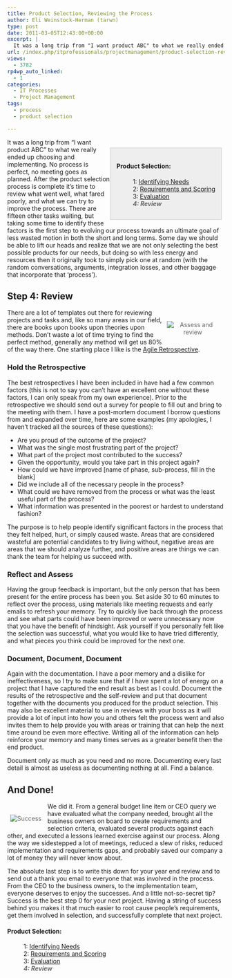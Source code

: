 ```yaml
---
title: Product Selection, Reviewing the Process
author: Eli Weinstock-Herman (tarwn)
type: post
date: 2011-03-05T12:43:00+00:00
excerpt: |
  It was a long trip from "I want product ABC" to what we really ended up choosing and implementing. No process is perfect, no meeting goes as planned. After the product selection process is complete it's time to review what went well, what fared poorly, and what we can try to improve the process. There are fifteen other tasks waiting, but taking some time to identify these factors is the first step to evolving our process towards an ultimate goal of less wasted motion in both the short and long terms.
url: /index.php/itprofessionals/projectmanagement/product-selection-reviewing-the-process/
views:
  - 3782
rp4wp_auto_linked:
  - 1
categories:
  - IT Processes
  - Project Management
tags:
  - process
  - product selection

---
```

<div style="background-color: #eeeeee; padding: 1em; margin: 1.5em .5em 0em 0em; border: 1px solid #CCCCCC; float: right">
  <h4>
    Product Selection:
  </h4>
  
  <ul style="margin-left: 1em; list-style-type: none; ">
    <li>
      1: <a href="/index.php/ITProfessionals/ITProcesses/product-selection-identifying-needs" title="Read the first entry">Identifying Needs</a>
    </li>
    <li>
      2: <a href="/index.php/ITProfessionals/ITProcesses/product-selection-requirements-and-scoring" title="Read the 2nd entry">Requirements and Scoring</a>
    </li>
    <li>
      3: <a href="/index.php/ITProfessionals/ITProcesses/product-selection-evaluation" title="Read the 3rd entry">Evaluation</a>
    </li>
    <li style="color: #666666; font-style: italic; font-weight: bold">
      4: Review
    </li>
  </ul>
</div>

It was a long trip from &#8220;I want product ABC&#8221; to what we really ended up choosing and implementing. No process is perfect, no meeting goes as planned. After the product selection process is complete it&#8217;s time to review what went well, what fared poorly, and what we can try to improve the process. There are fifteen other tasks waiting, but taking some time to identify these factors is the first step to evolving our process towards an ultimate goal of less wasted motion in both the short and long terms. Some day we should be able to lift our heads and realize that we are not only selecting the best possible products for our needs, but doing so with less energy and resources then it originally took to simply pick one at random (with the random conversations, arguments, integration losses, and other baggage that incorporate that &#8216;process&#8217;).

## Step 4: Review 

<div style="margin: 1.5em .5em .5em 0; padding: .5em; color: #666666; text-align: center; float: right;">
  <img src="http://tiernok.com/LTDBlog/ThinkingGuy.jpg" title="Assess and review" style="max-width: 120px" />
</div>

There are a lot of templates out there for reviewing projects and tasks and, like so many areas in our field, there are books upon books upon theories upon methods. Don&#8217;t waste a lot of time trying to find the perfect method, generally any method will get us 80% of the way there. One starting place I like is the [Agile Retrospective][1].

### Hold the Retrospective

The best retrospectives I have been included in have had a few common factors (this is not to say you can&#8217;t have an excellent one without these factors, I can only speak from my own experience). Prior to the retrospective we should send out a survey for people to fill out and bring to the meeting with them. I have a post-mortem document I borrow questions from and expanded over time, here are some examples (my apologies, I haven&#8217;t tracked all the sources of these questions):

  * Are you proud of the outcome of the project?
  * What was the single most frustrating part of the project?
  * What part of the project most contributed to the success?
  * Given the opportunity, would you take part in this project again?
  * How could we have improved [name of phase, sub-process, fill in the blank]
  * Did we include all of the necessary people in the process?
  * What could we have removed from the process or what was the least useful part of the process?
  * What information was presented in the poorest or hardest to understand fashion?

The purpose is to help people identify significant factors in the process that they felt helped, hurt, or simply caused waste. Areas that are considered wasteful are potential candidates to try living without, negative areas are areas that we should analyze further, and positive areas are things we can thank the team for helping us succeed with.

### Reflect and Assess

Having the group feedback is important, but the only person that has been present for the entire process has been you. Set aside 30 to 60 minutes to reflect over the process, using materials like meeting requests and early emails to refresh your memory. Try to quickly live back through the process and see what parts could have been improved or were unnecessary now that you have the benefit of hindsight. Ask yourself if you personally felt like the selection was successful, what you would like to have tried differently, and what pieces you think could be improved for the next one.

### Document, Document, Document

Again with the documentation. I have a poor memory and a dislike for ineffectiveness, so I try to make sure that if I have spent a lot of energy on a project that I have captured the end result as best as I could. Document the results of the retrospective and the self-review and put that document together with the documents you produced for the product selection. This may also be excellent material to use in reviews with your boss as it will provide a lot of input into how you and others felt the process went and also invites them to help provide you with areas or training that can help the next time around be even more effective. Writing all of the information can help reinforce your memory and many times serves as a greater benefit then the end product.

Document only as much as you need and no more. Documenting every last detail is almost as useless as documenting nothing at all. Find a balance.

## And Done! 

<div style="margin: 1.5em .5em .5em 0; padding: .5em; color: #666666; text-align: center; float: left;">
  <img src="http://tiernok.com/LTDBlog/success.jpg" title="Success" style="max-width: 120px" />
</div>

We did it. From a general budget line item or CEO query we have evaluated what the company needed, brought all the business owners on board to create requirements and selection criteria, evaluated several products against each other, and executed a lessons learned exercise against our process. Along the way we sidestepped a lot of meetings, reduced a slew of risks, reduced implementation and requirements gaps, and probably saved our company a lot of money they will never know about. 

The absolute last step is to write this down for your year end review and to send out a thank you email to everyone that was involved in the process. From the CEO to the business owners, to the implementation team, everyone deserves to enjoy the successes. And a little not-so-secret tip? Success is the best step 0 for your next project. Having a string of success behind you makes it that much easier to root cause people&#8217;s requirements, get them involved in selection, and successfully complete that next project.

#### Product Selection:

<ul style="margin-left: 1em; list-style-type: none; ">
  <li>
    1: <a href="/index.php/ITProfessionals/ITProcesses/product-selection-identifying-needs" title="Read the first entry">Identifying Needs</a>
  </li>
  <li>
    2: <a href="/index.php/ITProfessionals/ITProcesses/product-selection-requirements-and-scoring" title="Read the 2nd entry">Requirements and Scoring</a>
  </li>
  <li>
    3: <a href="/index.php/ITProfessionals/ITProcesses/product-selection-evaluation" title="Read the 3rd entry">Evaluation</a>
  </li>
  <li style="color: #666666; font-style: italic; font-weight: bold">
    4: Review
  </li>
</ul>

 [1]: http://www.infoq.com/news/2009/09/key-elements-agile-retrospective "Agile Retrospectives on InfoQ"